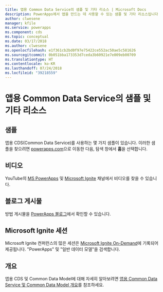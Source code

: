 ```yaml
---
title: 앱용 Common Data Service의 샘플 및 기타 리소스 | Microsoft Docs
description: PowerApps에서 앱을 만드는 데 사용할 수 있는 샘플 및 기타 리소스입니다.
author: clwesene
manager: kfile
ms.service: powerapps
ms.component: cds
ms.topic: conceptual
ms.date: 03/17/2018
ms.author: clwesene
ms.openlocfilehash: e1f361cb2bd0f97e75422ce552ac50ae5c581626
ms.sourcegitcommit: 0b051bba173353d7ceda3b60921e7e009eb00709
ms.translationtype: HT
ms.contentlocale: ko-KR
ms.lasthandoff: 07/24/2018
ms.locfileid: "39218559"
---
```

# <a name="samples-and-other-resources-for-common-data-service-for-apps"></a>앱용 Common Data Service의 샘플 및 기타 리소스
## <a name="samples"></a>샘플
앱용 CDS(Common Data Service)를 사용하는 몇 가지 샘플이 있습니다. 이러한 샘플을 찾으려면 [powerapps.com](https://web.powerapps.com?utm_source=padocs&utm_medium=linkinadoc&utm_campaign=referralsfromdoc)으로 이동한 다음, 탐색 창에서 **홈**을 선택합니다.

## <a name="videos"></a>비디오
YouTube의 [MS PowerApps](https://www.youtube.com/channel/UCGfWR2ekfRFckLjev6eQYLg) 및 [Microsoft Ignite](https://www.youtube.com/channel/UCrhJmfAGQ5K81XQ8_od1iTg) 채널에서 비디오를 찾을 수 있습니다.

## <a name="blog-posts"></a>블로그 게시물
방법 게시물을 [PowerApps 블로그](https://powerapps.microsoft.com/blog/)에서 확인할 수 있습니다.

## <a name="microsoft-ignite-sessions"></a>Microsoft Ignite 세션
Microsoft Ignite 컨퍼런스의 많은 세션은 [Microsoft Ignite On-Demand](https://myignite.microsoft.com/videos)에 기록되어 제공됩니다. "PowerApps" 및 "일반 데이터 모델"을 검색합니다.

## <a name="overview"></a>개요
앱용 CDS 및 Common Data Model에 대해 자세히 알아보려면 [앱용 Common Data Service 및 Common Data Model 개요](https://docs.microsoft.com/common-data-service/entity-reference/security-model)를 참조하세요.

